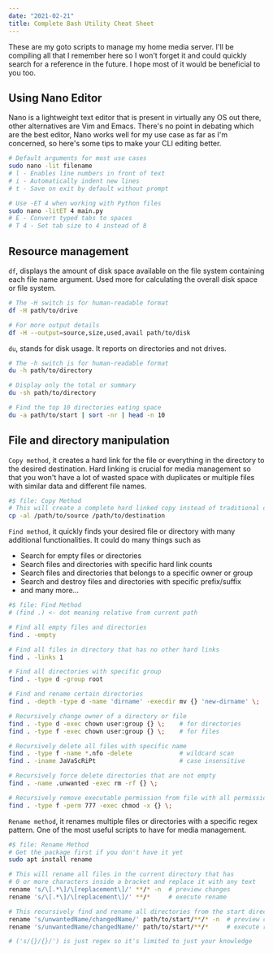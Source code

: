 ```yaml
---
date: "2021-02-21"
title: Complete Bash Utility Cheat Sheet
---
```


These are my goto scripts to manage my home media server. I'll be compiling all that I remember here so I won't forget it and could quickly search for a reference in the future. I hope most of it would be beneficial to you too.

## Using Nano Editor

Nano is a lightweight text editor that is present in virtually any OS out there, other alternatives are Vim and Emacs. There's no point in debating which are the best editor, Nano works well for my use case as far as I'm concerned, so here's some tips to make your CLI editing better.

```bash
# Default arguments for most use cases
sudo nano -lit filename
# l - Enables line numbers in front of text
# i - Automatically indent new lines
# t - Save on exit by default without prompt

# Use -ET 4 when working with Python files
sudo nano -litET 4 main.py
# E - Convert typed tabs to spaces
# T 4 - Set tab size to 4 instead of 8
```

## Resource management

`df`, displays the amount of disk space available on the file system containing each file name argument. Used more for calculating the overall disk space or file system.

```bash
# The -H switch is for human-readable format
df -H path/to/drive

# For more output details
df -H --output=source,size,used,avail path/to/disk
```

`du`, stands for disk usage. It reports on directories and not drives.

```bash
# The -h switch is for human-readable format
du -h path/to/directory

# Display only the total or summary
du -sh path/to/directory

# Find the top 10 directories eating space
du -a path/to/start | sort -nr | head -n 10
```

## File and directory manipulation

`Copy method`, it creates a hard link for the file or everything in the directory to the desired destination. Hard linking is crucial for media management so that you won't have a lot of wasted space with duplicates or multiple files with similar data and different file names.

```bash
#$ file: Copy Method
# This will create a complete hard linked copy instead of traditional one
cp -al /path/to/source /path/to/destination
```

`Find method`, it quickly finds your desired file or directory with many additional functionalities. It could do many things such as

- Search for empty files or directories
- Search files and directories with specific hard link counts
- Search files and directories that belongs to a specific owner or group
- Search and destroy files and directories with specific prefix/suffix
- and many more...

```bash
#$ file: Find Method
# (find .) <- dot meaning relative from current path

# Find all empty files and directories
find . -empty

# Find all files in directory that has no other hard links
find . -links 1

# Find all directories with specific group
find . -type d -group root

# Find and rename certain directories
find . -depth -type d -name 'dirname' -execdir mv {} 'new-dirname' \;

# Recursively change owner of a directory or file
find . -type d -exec chown user:group {} \;    # for directories
find . -type f -exec chown user:group {} \;    # for files

# Recursively delete all files with specific name
find . -type f -name *.nfo -delete             # wildcard scan
find . -iname JaVaScRiPt                       # case insensitive

# Recursively force delete directories that are not empty
find . -name .unwanted -exec rm -rf {} \;

# Recursively remove executable permission from file with all permission
find . -type f -perm 777 -exec chmod -x {} \;
```

`Rename method`, it renames multiple files or directories with a specific regex pattern. One of the most useful scripts to have for media management.

```bash
#$ file: Rename Method
# Get the package first if you don't have it yet
sudo apt install rename

# This will rename all files in the current directory that has
# 0 or more characters inside a bracket and replace it with any text
rename 's/\[.*\]/\[replacement\]/' **/* -n  # preview changes
rename 's/\[.*\]/\[replacement\]/' **/*     # execute rename

# This recursively find and rename all directories from the start directory
rename 's/unwantedName/changedName/' path/to/start/**/* -n  # preview changes
rename 's/unwantedName/changedName/' path/to/start/**/*     # execute rename

# ('s/{}/{}/') is just regex so it's limited to just your knowledge
```
